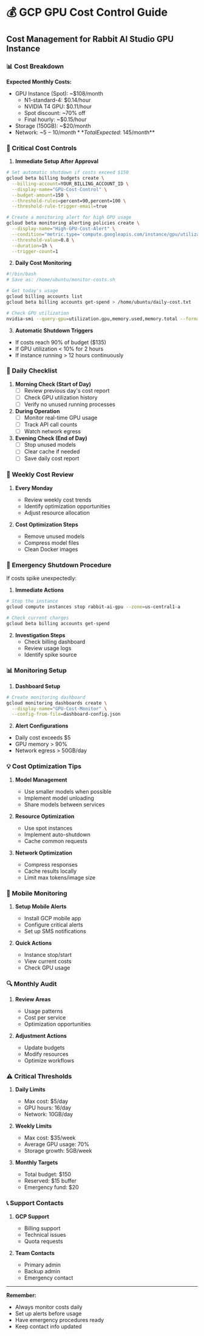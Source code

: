 # 💰 GCP GPU Cost Control Guide
## Cost Management for Rabbit AI Studio GPU Instance

### 📊 Cost Breakdown

**Expected Monthly Costs:**
- GPU Instance (Spot): ~$108/month
  - N1-standard-4: $0.14/hour
  - NVIDIA T4 GPU: $0.11/hour
  - Spot discount: ~70% off
  - Final hourly: ~$0.15/hour
- Storage (150GB): ~$20/month
- Network: ~$5-10/month
**Total Expected: ~$145/month**

### 🚨 Critical Cost Controls

1. **Immediate Setup After Approval**
```bash
# Set automatic shutdown if costs exceed $150
gcloud beta billing budgets create \
  --billing-account=YOUR_BILLING_ACCOUNT_ID \
  --display-name="GPU-Cost-Control" \
  --budget-amount=150 \
  --threshold-rules=percent=90,percent=100 \
  --threshold-rule-trigger-email=true

# Create a monitoring alert for high GPU usage
gcloud beta monitoring alerting policies create \
  --display-name="High-GPU-Cost-Alert" \
  --condition="metric.type='compute.googleapis.com/instance/gpu/utilization' AND resource.type='gce_instance' AND metric.labels.instance_name='rabbit-ai-gpu'" \
  --threshold-value=0.8 \
  --duration=1h \
  --trigger-count=1
```

2. **Daily Cost Monitoring**
```bash
#!/bin/bash
# Save as: /home/ubuntu/monitor-costs.sh

# Get today's usage
gcloud billing accounts list
gcloud beta billing accounts get-spend > /home/ubuntu/daily-cost.txt

# Check GPU utilization
nvidia-smi --query-gpu=utilization.gpu,memory.used,memory.total --format=csv >> /home/ubuntu/daily-cost.txt
```

3. **Automatic Shutdown Triggers**
- If costs reach 90% of budget ($135)
- If GPU utilization < 10% for 2 hours
- If instance running > 12 hours continuously

### 📝 Daily Checklist

1. **Morning Check (Start of Day)**
   - [ ] Review previous day's cost report
   - [ ] Check GPU utilization history
   - [ ] Verify no unused running processes

2. **During Operation**
   - [ ] Monitor real-time GPU usage
   - [ ] Track API call counts
   - [ ] Watch network egress

3. **Evening Check (End of Day)**
   - [ ] Stop unused models
   - [ ] Clear cache if needed
   - [ ] Save daily cost report

### 🔄 Weekly Cost Review

1. **Every Monday**
   - Review weekly cost trends
   - Identify optimization opportunities
   - Adjust resource allocation

2. **Cost Optimization Steps**
   - Remove unused models
   - Compress model files
   - Clean Docker images

### 🛑 Emergency Shutdown Procedure

If costs spike unexpectedly:

1. **Immediate Actions**
```bash
# Stop the instance
gcloud compute instances stop rabbit-ai-gpu --zone=us-central1-a

# Check current charges
gcloud beta billing accounts get-spend
```

2. **Investigation Steps**
   - Check billing dashboard
   - Review usage logs
   - Identify spike source

### 📊 Monitoring Setup

1. **Dashboard Setup**
```bash
# Create monitoring dashboard
gcloud monitoring dashboards create \
  --display-name="GPU-Cost-Monitor" \
  --config-from-file=dashboard-config.json
```

2. **Alert Configurations**
- Daily cost exceeds $5
- GPU memory > 90%
- Network egress > 50GB/day

### 💡 Cost Optimization Tips

1. **Model Management**
   - Use smaller models when possible
   - Implement model unloading
   - Share models between services

2. **Resource Optimization**
   - Use spot instances
   - Implement auto-shutdown
   - Cache common requests

3. **Network Optimization**
   - Compress responses
   - Cache results locally
   - Limit max tokens/image size

### 📱 Mobile Monitoring

1. **Setup Mobile Alerts**
   - Install GCP mobile app
   - Configure critical alerts
   - Set up SMS notifications

2. **Quick Actions**
   - Instance stop/start
   - View current costs
   - Check GPU usage

### 🔍 Monthly Audit

1. **Review Areas**
   - Usage patterns
   - Cost per service
   - Optimization opportunities

2. **Adjustment Actions**
   - Update budgets
   - Modify resources
   - Optimize workflows

### ⚠️ Critical Thresholds

1. **Daily Limits**
   - Max cost: $5/day
   - GPU hours: 16/day
   - Network: 10GB/day

2. **Weekly Limits**
   - Max cost: $35/week
   - Average GPU usage: 70%
   - Storage growth: 5GB/week

3. **Monthly Targets**
   - Total budget: $150
   - Reserved: $15 buffer
   - Emergency fund: $20

### 📞 Support Contacts

1. **GCP Support**
   - Billing support
   - Technical issues
   - Quota requests

2. **Team Contacts**
   - Primary admin
   - Backup admin
   - Emergency contact

---

**Remember:**
- Always monitor costs daily
- Set up alerts before usage
- Have emergency procedures ready
- Keep contact info updated
